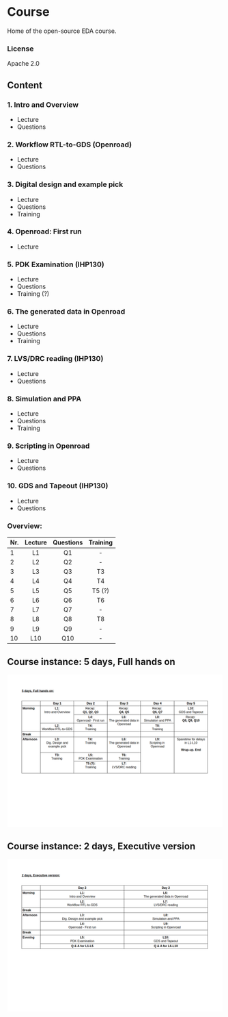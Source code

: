 # Course
Home of the open-source EDA course.
### License
Apache 2.0
## Content
### 1. Intro and Overview
* Lecture
* Questions
### 2. Workflow RTL-to-GDS (Openroad)
* Lecture
* Questions
### 3. Digital design and example pick
* Lecture
* Questions
* Training
### 4. Openroad: First run
* Lecture
### 5. PDK Examination (IHP130)
* Lecture
* Questions
* Training (?)
### 6. The generated data in Openroad
* Lecture
* Questions
* Training
### 7. LVS/DRC reading (IHP130)
* Lecture
* Questions
### 8. Simulation and PPA
* Lecture
* Questions
* Training
### 9. Scripting in Openroad
* Lecture
* Questions
### 10. GDS and Tapeout (IHP130)
* Lecture
* Questions
### Overview:
| Nr. | Lecture | Questions | Training |
|---|:---:|:---:|:---:|
| 1 | L1 | Q1 | - |
| 2 | L2 | Q2 | - |
| 3 | L3 | Q3 | T3 |
| 4 | L4 | Q4 | T4 |
| 5 | L5 | Q5 | T5 (?) |
| 6 | L6 | Q6 | T6 |
| 7 | L7 | Q7 | - |
| 8 | L8 | Q8 | T8 |
| 9 | L9 | Q9 | - |
| 10 | L10 | Q10 | - |

## Course instance: 5 days, Full hands on
![5days](instances/5_days_full_hands_on.png)
## Course instance: 2 days, Executive version
![5days](instances/2_days_executive_version.png)